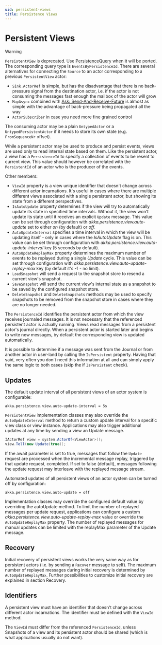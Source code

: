 ```yaml
---
uid: persistent-views
title: Persistence Views
---
```

# Persistent Views

> [!WARNING]
> `PersistentView` is deprecated. Use [PersistenceQuery](xref:persistence-query) when it will be ported. The corresponding query type is `EventsByPersistenceId`. There are several alternatives for connecting the `Source` to an actor corresponding to a previous `PersistentView` actor:
>
> - `Sink.ActorRef` is simple, but has the disadvantage that there is no back-pressure signal from the destination actor, i.e. if the actor is not consuming the messages fast enough the mailbox of the actor will grow
> - `MapAsync` combined with [Ask: Send-And-Receive-Future](xref:receive-actor-api#ask-send-and-receive-future) is almost as simple with the advantage of back-pressure being propagated all the way
> - `ActorSubscriber` in case you need more fine grained control
>
> The consuming actor may be a plain `UntypedActor` or a `UntypedPersistentActor` if it needs to store its own state (e.g. `FromSequenceNr` offset).

While a persistent actor may be used to produce and persist events, views are used only to read internal state based on them. Like the persistent actor, a view has a `PersistenceId` to specify a  collection of events to be resent to current view. This value should however be correlated with the  `PersistentId` of an actor who is the producer of the events.

Other members:

- `ViewId` property is a view unique identifier that doesn't change across different actor incarnations. It's useful in cases where there are multiple different views associated with a single persistent actor, but showing its state from a different perspectives.
- `IsAutoUpdate` property determines if the view will try to automatically update its state in specified time intervals. Without it, the view won't update its state until it receives an explicit `Update` message. This value can be set through configuration with *akka.persistence.view.auto-update* set to either *on* (by default) or *off*.
- `AutoUpdateInterval` specifies a time interval in which the view will be updating itself - only in cases where the *IsAutoUpdate* flag is on. This value can be set through configuration with *akka.persistence.view.auto-update-interval* key (5 seconds by default).
- `AutoUpdateReplayMax` property determines the maximum number of events to be replayed during a single *Update* cycle. This value can be set through configuration with *akka.persistence.view.auto-update-replay-max* key (by default it's -1 - no limit).
- `LoadSnapshot` will send a request to the snapshot store to resend a current view's snapshot.
- `SaveSnapshot` will send the current view's internal state as a snapshot to be saved by the  configured snapshot store.
- `DeleteSnapshot` and `DeleteSnapshots` methods may be used to specify snapshots to be removed from the snapshot store in cases where they are no longer needed.

The `PersistenceId` identifies the persistent actor from which the view receives journaled messages. It is not necessary that the referenced persistent actor is actually running. Views read messages from a persistent actor's journal directly. When a persistent actor is started later and begins to write new messages, by default the corresponding view is updated automatically.

It is possible to determine if a message was sent from the Journal or from another actor in user-land by calling the `IsPersistent` property. Having that said, very often you don't need this information at all and can simply apply the same logic to both cases (skip the if `IsPersistent` check).

## Updates

The default update interval of all persistent views of an actor system is configurable:

```hocon
akka.persistence.view.auto-update-interval = 5s
```

`PersistentView` implementation classes may also override the `AutoUpdateInterval` method to return a custom update interval for a specific view class or view instance. Applications may also trigger additional updates at any time by sending a view an Update message.

```csharp
IActorRef view = system.ActorOf<ViewActor>();
view.Tell(new Update(true));
```

If the await parameter is set to true, messages that follow the `Update` request are processed when the incremental message replay, triggered by that update request, completed. If set to false (default), messages following the update request may interleave with the replayed message stream.

Automated updates of all persistent views of an actor system can be turned off by configuration:

```hocon
akka.persistence.view.auto-update = off
```

Implementation classes may override the configured default value by overriding the autoUpdate method. To limit the number of replayed messages per update request, applications can configure a custom *akka.persistence.view.auto-update-replay-max* value or override the `AutoUpdateReplayMax` property. The number of replayed messages for manual updates can be limited with the replayMax parameter of the Update message.

## Recovery

Initial recovery of persistent views works the very same way as for persistent actors (i.e. by sending a `Recover` message to self). The maximum number of replayed messages during initial recovery is determined by `AutoUpdateReplayMax`. Further possibilities to customize initial recovery are explained in section Recovery.

## Identifiers

A persistent view must have an identifier that doesn't change across different actor incarnations. The identifier must be defined with the `ViewId` method.

The `ViewId` must differ from the referenced `PersistenceId`, unless Snapshots of a view and its persistent actor should be shared (which is what applications usually do not want).
